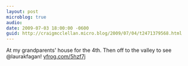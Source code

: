 ```yaml
---
layout: post
microblog: true
audio: 
date: 2009-07-03 18:00:00 -0600
guid: http://craigmcclellan.micro.blog/2009/07/04/t2471379568.html
---
```

At my grandparents' house for the 4th. Then off to the valley to see @laurakfagan! [yfrog.com/5hzf7j](http://yfrog.com/5hzf7j)
